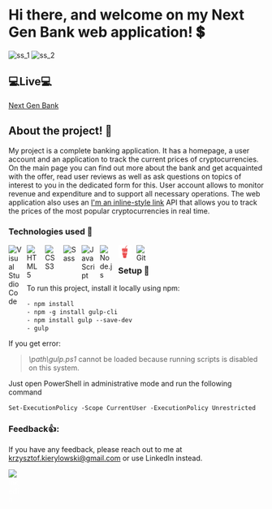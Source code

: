 # Hi there, and welcome on my Next Gen Bank web application! 💲

![ss_1](https://github.com/Halabarda32/NG-Bank/assets/51050405/56eedd50-37dd-4092-9c05-72e2c8214709)
![ss_2](https://github.com/Halabarda32/NG-Bank/assets/51050405/f270e5a3-b039-44e6-9112-a0c07e344514)

## 💻Live💻

[Next Gen Bank](https://halabarda32.github.io/NG-Bank/)

## About the project! 🔎

My project is a complete banking application. It has a homepage, a user account and an application to track the current prices of cryptocurrencies.
On the main page you can find out more about the bank and get acquainted with the offer, read user reviews as well as ask questions on topics of interest to you in the dedicated form for this.
User account allows to monitor revenue and expenditure and to support all necessary operations. The web application also uses an [I'm an inline-style link](https://docs.coincap.io) API that allows you to track the prices of the most popular cryptocurrencies in real time.

### Technologies used 💎

<img align="left" alt="Visual Studio Code" width="26px" src="https://cdn.jsdelivr.net/gh/devicons/devicon/icons/vscode/vscode-original.svg" style="padding-right:10px;" />
<img align="left" alt="HTML5" width="26px" src="https://cdn.jsdelivr.net/gh/devicons/devicon/icons/html5/html5-original.svg" style="padding-right:10px;" />
<img align="left" alt="CSS3" width="26px" src="https://cdn.jsdelivr.net/gh/devicons/devicon/icons/css3/css3-original.svg" style="padding-right:10px;" />
<img align="left" alt="Sass" width="26px" src="https://cdn.jsdelivr.net/gh/devicons/devicon/icons/sass/sass-original.svg" style="padding-right:10px;" />
<img align="left" alt="JavaScript" width="26px" src="https://cdn.jsdelivr.net/gh/devicons/devicon/icons/javascript/javascript-original.svg" style="padding-right:10px;" />
<img align="left" alt="Node.js" width="26px" src="https://cdn.jsdelivr.net/gh/devicons/devicon/icons/nodejs/nodejs-original.svg" style="padding-right:10px;" />
<img align="left" alt="Gulp" width="26px" src="https://github.com/devicons/devicon/blob/v2.15.1/icons/gulp/gulp-plain.svg" style="padding-right:10px;" />
<img align="left" alt="Git" width="26px" src="https://cdn.jsdelivr.net/gh/devicons/devicon/icons/git/git-original.svg" style="padding-right:10px;" />

<br />

### Setup 🔧

To run this project, install it locally using npm:

```
- npm install
- npm -g install gulp-cli
- npm install gulp --save-dev
- gulp
```

If you get error:

> _\path\gulp.ps1_ cannot be loaded because running scripts is disabled on this system.

Just open PowerShell in administrative mode and run the following command

```
Set-ExecutionPolicy -Scope CurrentUser -ExecutionPolicy Unrestricted
```

### Feedback👍:

If you have any feedback, please reach out to me at krzysztof.kierylowski@gmail.com or use LinkedIn instead.

[1]: [https://www.linkedin.com/in/krzysztof-kieryłowski-118586251]
[<img align="left" alt="Linkedin" width="26px" src="https://cdn.jsdelivr.net/npm/simple-icons@3.13.0/icons/linkedin.svg" style="padding-right:10px; color: #fff;" />][1]







